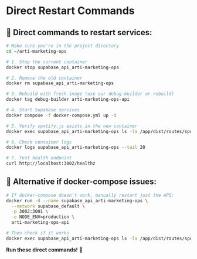 # Direct Restart Commands

## 🚀 **Direct commands to restart services:**

```bash
# Make sure you're in the project directory
cd ~/arti-marketing-ops

# 1. Stop the current container
docker stop supabase_api_arti-marketing-ops

# 2. Remove the old container
docker rm supabase_api_arti-marketing-ops

# 3. Rebuild with fresh image (use our debug-builder or rebuild)
docker tag debug-builder arti-marketing-ops-api

# 4. Start Supabase services
docker compose -f docker-compose.yml up -d

# 5. Verify spotify.js exists in the new container
docker exec supabase_api_arti-marketing-ops ls -la /app/dist/routes/spotify.js

# 6. Check container logs
docker logs supabase_api_arti-marketing-ops --tail 20

# 7. Test health endpoint
curl http://localhost:3002/healthz
```

## 🎯 **Alternative if docker-compose issues:**

```bash
# If docker-compose doesn't work, manually restart just the API:
docker run -d --name supabase_api_arti-marketing-ops \
  --network supabase_default \
  -p 3002:3001 \
  -e NODE_ENV=production \
  arti-marketing-ops-api

# Then check if it works
docker exec supabase_api_arti-marketing-ops ls -la /app/dist/routes/spotify.js
```

**Run these direct commands!** 🚀
